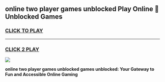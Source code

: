 
## online two player games unblocked Play Online 👋 Unblocked Games
<h3>
<a href="https://premium.freeplayer.one?title=online_two_player_games_unblocked&ref=19F">CLICK TO PLAY</a></h3>
<hr>

<h3>
<a href="https://premium.freeplayer.one?title=online_two_player_games_unblocked&ref=19F">CLICK 2 PLAY</a>
  
</h3>

<a href="https://premium.freeplayer.one?title=online_two_player_games_unblocked&ref=19F"><img src="https://clearcache.store/games.png"></a>


**online two player games unblocked games unblocked: Your Gateway to Fun and Accessible Online Gaming**
